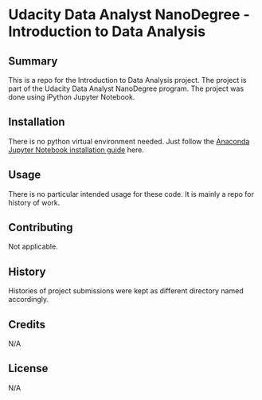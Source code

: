 
# Udacity Data Analyst NanoDegree - Introduction to Data Analysis

## Summary
This is a repo for the Introduction to Data Analysis project.  The project is part of the Udacity Data Analyst NanoDegree program.  The project was done using iPython Jupyter Notebook.  


## Installation

There is no python virtual environment needed.  Just follow the [Anaconda Jupyter Notebook installation guide](https://jupyter.readthedocs.io/en/latest/install.html) here.  

## Usage

There is no particular intended usage for these code.  It is mainly a repo for history of work.

## Contributing

Not applicable.

## History

Histories of project submissions were kept as different directory named accordingly.  

## Credits

N/A

## License

N/A

